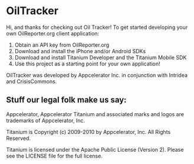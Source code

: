 # OilTracker

Hi, and thanks for checking out Oil Tracker!  To get started developing your own OilReporter.org
client application:

1. Obtain an API key from OilReporter.org
2. Download and install the iPhone and/or Android SDKs
3. Download and install Titanium Developer and the Titanium Mobile SDK
4. Use this project as a starting point for your own application!

OilTracker was developed by Appcelerator Inc. in conjunction with Intridea and CrisisCommons.

## Stuff our legal folk make us say:

Appcelerator, Appcelerator Titanium and associated marks and logos are 
trademarks of Appcelerator, Inc. 

Titanium is Copyright (c) 2009-2010 by Appcelerator, Inc. All Rights Reserved.

Titanium is licensed under the Apache Public License (Version 2). Please
see the LICENSE file for the full license.

